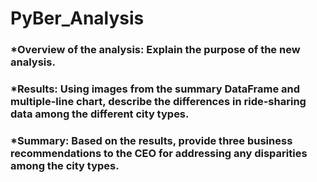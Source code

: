 # PyBer_Analysis

### *Overview of the analysis: Explain the purpose of the new analysis.

### *Results: Using images from the summary DataFrame and multiple-line chart, describe the differences in ride-sharing data among the different city types.

### *Summary: Based on the results, provide three business recommendations to the CEO for addressing any disparities among the city types.

